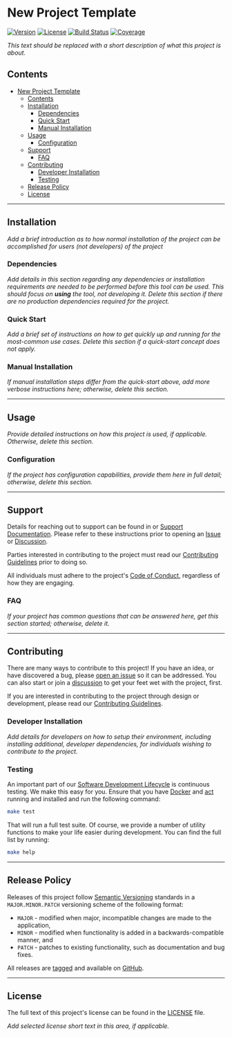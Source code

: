 # New Project Template

<!-- !!! Follow the `_TEMPLATE_CHECKLIST.md` file as a guide to setup this repository prior to editing this file !!! -->

<!-- TODO Update the project H1 tag above.

An optional hero image can be added to the top of the README file to replace the H1 tag.

A good sized image is about 1456x500, although the height can vary based on need. Transparent background are not
recommended, unless the image works well in both a light and dark background.

The H1 tag above can then be replaced with something akin to this:

# ![Project Name](https://...url-to-hosted-image)
-->

<!-- TODO Update the URLs for these badges, below, to the appropriate state of the project -->
[![Version][badge-version-img]][badge-version]
[![License][badge-license-img]][badge-license]
[![Build Status][badge-build-img]][badge-build]
[![Coverage][badge-coverage-img]][badge-coverage]

<!-- TODO -->
_This text should be replaced with a short description of what this project is about._

## Contents

- [New Project Template](#new-project-template)
  - [Contents](#contents)
  - [Installation](#installation)
    - [Dependencies](#dependencies)
    - [Quick Start](#quick-start)
    - [Manual Installation](#manual-installation)
  - [Usage](#usage)
    - [Configuration](#configuration)
  - [Support](#support)
    - [FAQ](#faq)
  - [Contributing](#contributing)
    - [Developer Installation](#developer-installation)
    - [Testing](#testing)
  - [Release Policy](#release-policy)
  - [License](#license)

---

## Installation

<!-- TODO -->
_Add a brief introduction as to how normal installation of the project can be accomplished for users (not developers) of
the project_

### Dependencies

<!-- TODO -->
_Add details in this section regarding any dependencies or installation requirements are needed to be performed before
this tool can be used. This should focus on **using** the tool, not developing it. Delete this section if there are no
production dependencies required for the project._

### Quick Start

<!-- TODO -->
_Add a brief set of instructions on how to get quickly up and running for the most-common use cases. Delete this section
if a quick-start concept does not apply._

### Manual Installation

<!-- TODO -->
_If manual installation steps differ from the quick-start above, add more verbose instructions here; otherwise, delete
this section._

---

## Usage

<!-- TODO -->
_Provide detailed instructions on how this project is used, if applicable. Otherwise, delete this section._

### Configuration

<!-- TODO -->
_If the project has configuration capabilities, provide them here in full detail; otherwise, delete this section._

---

## Support

Details for reaching out to support can be found in or [Support Documentation][support]. Please refer to these
instructions prior to opening an [Issue][issues] or [Discussion][discussions].

Parties interested in contributing to the project must read our [Contributing Guidelines][contributing] prior to doing
so.

All individuals must adhere to the project's [Code of Conduct][code-of-conduct], regardless of how they are engaging.

### FAQ

<!-- TODO -->
_If your project has common questions that can be answered here, get this section started; otherwise, delete it._

---

## Contributing

There are many ways to contribute to this project! If you have an idea, or have discovered a bug, please
[open an issue][new-issue] so it can be addressed. You can also start or join a [discussion][discussions] to get your
feet wet with the project, first.

If you are interested in contributing to the project through design or development, please read our
[Contributing Guidelines][contributing].

### Developer Installation

<!-- TODO -->
_Add details for developers on how to setup their environment, including installing additional, developer dependencies,
for individuals wishing to contribute to the project._

### Testing

An important part of our [Software Development Lifecycle][sdlc] is continuous testing. We make this easy for you. Ensure
that you have [Docker][docker] and [act][act] running and installed and run the following command:

```bash
make test
```

That will run a full test suite. Of course, we provide a number of utility functions to make your life easier during
development. You can find the full list by running:

```bash
make help
```

---

## Release Policy

Releases of this project follow [Semantic Versioning](http://semver.org/) standards in a `MAJOR.MINOR.PATCH` versioning
scheme of the following format:

* `MAJOR` - modified when major, incompatible changes are made to the application,
* `MINOR` - modified when functionality is added in a backwards-compatible manner, and
* `PATCH` - patches to existing functionality, such as documentation and bug fixes.

All releases are [tagged][release-tags] and available on [GitHub][releases].

---

## License

The full text of this project's license can be found in the [LICENSE][license] file.

<!-- TODO -->
_Add selected license short text in this area, if applicable._

<!-- Link Repository -->

<!-- editorconfig-checker-disable -->

[act]: https://github.com/nektos/act
[badge-version]: https://github.com/andrewvaughan/template-core/releases
[badge-version-img]: https://img.shields.io/badge/version-0.0.0-blue.svg?style=for-the-badge
[badge-license]: https://github.com/andrewvaughan/template-core/blob/main/LICENSE
[badge-license-img]: https://img.shields.io/badge/license-MIT-blue.svg?style=for-the-badge&logo=opensourceinitiative&logoColor=white
[badge-build]: https://github.com/andrewvaughan/template-core/actions
[badge-build-img]: https://img.shields.io/badge/build-N/A-rgb(200%2C200%2C200).svg?style=for-the-badge&logo=dependabot&logoColor=white
[badge-coverage]: https://github.com/andrewvaughan/template-core/actions
[badge-coverage-img]: https://img.shields.io/badge/build-N/A-rgb(200%2C200%2C200).svg?style=for-the-badge&logo=githubactions&logoColor=white
[code-of-conduct]: https://github.com/andrewvaughan/template-core/blob/main/.github/CODE_OF_CONDUCT.md
[contributing]: https://github.com/andrewvaughan/template-core/blob/main/.github/CONTRIBUTING.md
[discussions]: https://github.com/andrewvaughan/template-core/discussions
[docker]: https://www.docker.com/
[issues]: https://github.com/andrewvaughan/template-core/issues
[license]: https://github.com/andrewvaughan/template-core/blob/main/LICENSE
[new-issue]: https://github.com/andrewvaughan/template-core/issues/new
[releases]: https://github.com/andrewvaughan/template-core/releases
[release-tags]: https://github.com/andrewvaughan/template-core/tags
[sdlc]: https://github.com/andrewvaughan/template-core/blob/main/.github/CONTRIBUTING.md#software-development-lifecycle
[support]: https://github.com/andrewvaughan/template-core/blob/main/.github/SUPPORT.md

<!-- editorconfig-checker-enable -->

